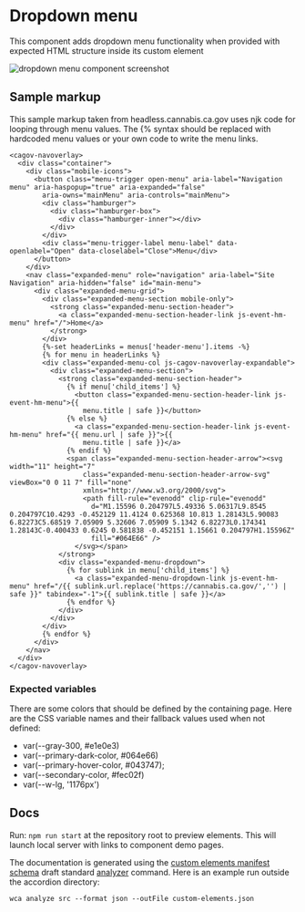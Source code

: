 # Dropdown menu

This component adds dropdown menu functionality when provided with expected HTML structure inside its custom element  


<img src="https://raw.githubusercontent.com/cagov/design-system/main/components/menu/dropdown-menu-screenshot.png" alt="dropdown menu component screenshot" />

## Sample markup

This sample markup taken from headless.cannabis.ca.gov uses njk code for looping through menu values. The {% syntax should be replaced with hardcoded menu values or your own code to write the menu links.

```
<cagov-navoverlay>
  <div class="container">
    <div class="mobile-icons">
      <button class="menu-trigger open-menu" aria-label="Navigation menu" aria-haspopup="true" aria-expanded="false"
        aria-owns="mainMenu" aria-controls="mainMenu">
        <div class="hamburger">
          <div class="hamburger-box">
            <div class="hamburger-inner"></div>
          </div>
        </div>
        <div class="menu-trigger-label menu-label" data-openlabel="Open" data-closelabel="Close">Menu</div>
      </button>
    </div>
    <nav class="expanded-menu" role="navigation" aria-label="Site Navigation" aria-hidden="false" id="main-menu">
      <div class="expanded-menu-grid">
        <div class="expanded-menu-section mobile-only">
          <strong class="expanded-menu-section-header">
            <a class="expanded-menu-section-header-link js-event-hm-menu" href="/">Home</a>
          </strong>
        </div>
        {%-set headerLinks = menus['header-menu'].items -%}
        {% for menu in headerLinks %}
        <div class="expanded-menu-col js-cagov-navoverlay-expandable">
          <div class="expanded-menu-section">
            <strong class="expanded-menu-section-header">
              {% if menu['child_items'] %}
                <button class="expanded-menu-section-header-link js-event-hm-menu">{{
                  menu.title | safe }}</button>
              {% else %}
                <a class="expanded-menu-section-header-link js-event-hm-menu" href="{{ menu.url | safe }}">{{
                  menu.title | safe }}</a>
              {% endif %}
              <span class="expanded-menu-section-header-arrow"><svg width="11" height="7"
                  class="expanded-menu-section-header-arrow-svg" viewBox="0 0 11 7" fill="none"
                  xmlns="http://www.w3.org/2000/svg">
                  <path fill-rule="evenodd" clip-rule="evenodd"
                    d="M1.15596 0.204797L5.49336 5.06317L9.8545 0.204797C10.4293 -0.452129 11.4124 0.625368 10.813 1.28143L5.90083 6.82273C5.68519 7.05909 5.32606 7.05909 5.1342 6.82273L0.174341 1.28143C-0.400433 0.6245 0.581838 -0.452151 1.15661 0.204797H1.15596Z"
                    fill="#064E66" />
                </svg></span>
            </strong>
            <div class="expanded-menu-dropdown">
              {% for sublink in menu['child_items'] %}
                <a class="expanded-menu-dropdown-link js-event-hm-menu" href="/{{ sublink.url.replace('https://cannabis.ca.gov/','') | safe }}" tabindex="-1">{{ sublink.title | safe }}</a>
              {% endfor %}
            </div>
          </div>
        </div>
        {% endfor %}
      </div>
    </nav>
  </div>
</cagov-navoverlay>
```

### Expected variables

There are some colors that should be defined by the containing page. Here are the CSS variable names and their fallback values used when not defined:

- var(--gray-300, #e1e0e3)
- var(--primary-dark-color, #064e66)
- var(--primary-hover-color, #043747);
- var(--secondary-color, #fec02f)
- var(--w-lg, '1176px')

## Docs

Run: ```npm run start``` at the repository root to preview elements. This will launch local server with links to component demo pages.

The documentation is generated using the <a href="https://github.com/webcomponents/custom-elements-manifest">custom elements manifest schema</a> draft standard <a href="https://github.com/runem/web-component-analyzer">analyzer</a> command. Here is an example run outside the accordion directory:

```
wca analyze src --format json --outFile custom-elements.json
```